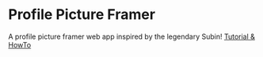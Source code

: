 # Profile Picture Framer

A profile picture framer web app inspired by the legendary Subin! [Tutorial & HowTo](http://subinsb.com/create-profile-picture-framer-web-app)
